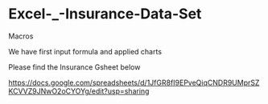 # Excel-_-Insurance-Data-Set
Macros

We have first input formula and applied charts


Please find the Insurance Gsheet below

https://docs.google.com/spreadsheets/d/1JfGR8fI9EPveQiqCNDR9UMprSZKCVVZ9JNwO2oCYOYg/edit?usp=sharing

